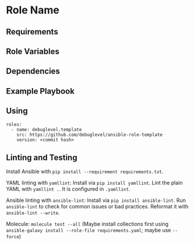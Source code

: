 Role Name
=========

<!-- A brief description of the role goes here. -->

Requirements
------------

<!-- Any pre-requisites that may not be covered by Ansible itself or the role should be mentioned here. For instance, if the role uses the EC2 module, it may be a good idea to mention in this section that the boto package is required. -->

Role Variables
--------------

<!-- A description of the settable variables for this role should go here, including any variables that are in defaults/main.yml, vars/main.yml, and any variables that can/should be set via parameters to the role. Any variables that are read from other roles and/or the global scope (ie. hostvars, group vars, etc.) should be mentioned here as well. -->

Dependencies
------------

<!-- A list of other roles hosted on Galaxy should go here, plus any details in regards to parameters that may need to be set for other roles, or variables that are used from other roles. -->

Example Playbook
----------------

<!-- Including an example of how to use your role (for instance, with variables passed in as parameters) is always nice for users too:

    - hosts: servers
      roles:
         - { role: username.rolename, x: 42 } -->

<!-- License
-------

MIT -->

<!-- Author Information
------------------

An optional section for the role authors to include contact information, or a website (HTML is not allowed). -->

Using
-----

```
roles:
  - name: debuglevel.template
    src: https://github.com/debuglevel/ansible-role-template
    version: <commit hash>
```

Linting and Testing
-------------------

Install Ansible with `pip install --requirement requirements.txt`.

YAML linting with `yamllint`:
Install via `pip install yamllint`.
Lint the plain YAML with `yamllint .`.
It is configured in `.yamllint`.

Ansible linting with `ansible-lint`:
Install via `pip install ansible-lint`.
Run `ansible-lint` to check for common issues or bad practices.
Reformat it with `ansible-lint --write`.

Molecule:
`molecule test --all`
(Maybe install collections first using `ansible-galaxy install --role-file requirements.yaml`; maybe use `--force`)
